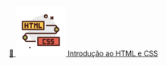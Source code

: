 <p align="center">
  <a href="#">
    🔗 <img src="https://github.com/Gelzieny/introducao_html_css/blob/main/.github/image/image.png?raw=true" alt="Logo do html e css" width="100px"/> Introdução ao HTML e CSS
  </a>
</p>
